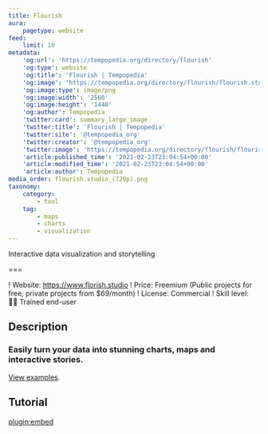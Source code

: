 ```yaml
---
title: Flourish
aura:
    pagetype: website
feed:
    limit: 10
metadata:
    'og:url': 'https://tempopedia.org/directory/flourish'
    'og:type': website
    'og:title': 'Flourish | Tempopedia'
    'og:image': 'https://tempopedia.org/directory/flourish/flourish.studio_(720p).png'
    'og:image:type': image/png
    'og:image:width': '2560'
    'og:image:height': '1440'
    'og:author': Tempopedia
    'twitter:card': summary_large_image
    'twitter:title': 'Flourish | Tempopedia'
    'twitter:site': '@tempopedia_org'
    'twitter:creator': '@tempopedia_org'
    'twitter:image': 'https://tempopedia.org/directory/flourish/flourish.studio_(720p).png'
    'article:published_time': '2021-02-23T23:04:54+00:00'
    'article:modified_time': '2021-02-23T23:04:54+00:00'
    'article:author': Tempopedia
media_order: flourish.studio_(720p).png
taxonomy:
    category:
        - tool
    tag:
        - maps
        - charts
        - visualization
---
```


Interactive data visualization and storytelling

===

! Website: https://www.florish.studio
! Price: Freemium (Public projects for free, private projects from $69/month)
! License: Commercial
! Skill level: 🏋️‍♀️ Trained end-user

## Description

### Easily turn your data into stunning charts, maps and interactive stories.
[View examples](https://flourish.studio/examples).


## Tutorial
[plugin:embed](https://towardsdatascience.com/creating-awesome-map-data-visualizations-using-flourish-studio-6410a8e01c74)